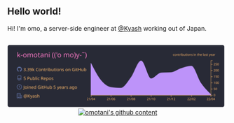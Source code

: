 ## Hello world!
Hi! I'm omo, a server-side engineer at [@Kyash](https://github.com/Kyash) working out of Japan. 


## 
<p align="center">
  <a href="https://github.com/vn7n24fzkq/github-profile-summary-cards">
    <img align="center" src="https://raw.githubusercontent.com/k-omotani/k-omotani/main/profile-summary-card-output/dracula/0-profile-details.svg" alt="omotani's github content" />
  </a>
  <a href="https://github.com/ryo-ma/github-profile-trophy">
    <img align="center" src="https://github-profile-trophy.vercel.app/?username=k-omotani&theme=dracula&no-frame=true" alt="omotani's github content" />
  </a>
</p>

